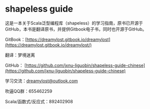 # shapeless guide

这是一本关于Scala泛型编程库（shapeless）的学习指南，原书已开源于GitHub，本书是翻译原书，并提供Gitbook电子书，同时也开源于GitHub。

GitBook：[https://dreamylost.gitbook.io/dreamylost](https://dreamylost.gitbook.io/dreamylost/)

翻译：梦境迷离

GitHub： [https://github.com/jxnu-liguobin/shapeless-guide-chinese](https://github.com/jxnu-liguobin/shapeless-guide-chinese)

学习交流：dreamylost@outlook.com

吹逼QQ群：655462259

Scala/函数式/反应式：892402908

 

